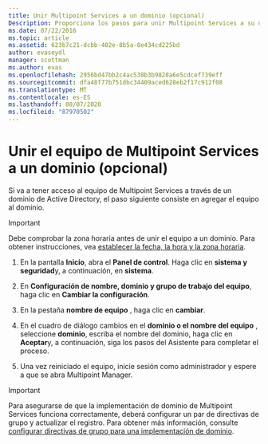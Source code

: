 ```yaml
---
title: Unir Multipoint Services a un dominio (opcional)
Description: Proporciona los pasos para unir Multipoint Services a su dominio
ms.date: 07/22/2016
ms.topic: article
ms.assetid: 623b7c21-dcbb-402e-8b5a-8e434cd225bd
author: evaseydl
manager: scottman
ms.author: evas
ms.openlocfilehash: 2956bd47bb2c4ac538b3b9828a6e5cdcef739eff
ms.sourcegitcommit: dfa48f77b751dbc34409aced628eb2f17c912f08
ms.translationtype: MT
ms.contentlocale: es-ES
ms.lasthandoff: 08/07/2020
ms.locfileid: "87970502"
---
```

# <a name="join-the-multipoint-services-computer-to-a-domain-optional"></a>Unir el equipo de Multipoint Services a un dominio (opcional)
Si va a tener acceso al equipo de Multipoint Services a través de un dominio de Active Directory, el paso siguiente consiste en agregar el equipo al dominio.

> [!IMPORTANT]
> Debe comprobar la zona horaria antes de unir el equipo a un dominio. Para obtener instrucciones, vea [establecer la fecha, la hora y la zona horaria](Set-the-date--time--and-time-zone.md).

1.  En la pantalla **Inicio**, abra el **Panel de control**. Haga clic en **sistema y seguridad**y, a continuación, en **sistema**.

2.  En **Configuración de nombre, dominio y grupo de trabajo del equipo**, haga clic en **Cambiar la configuración**.

3.  En la pestaña **nombre de equipo** , haga clic en **cambiar**.

4.  En el cuadro de diálogo cambios en el **dominio o el nombre del equipo** , seleccione **dominio**, escriba el nombre del dominio, haga clic en **Aceptar**y, a continuación, siga los pasos del Asistente para completar el proceso.

5.  Una vez reiniciado el equipo, inicie sesión como administrador y espere a que se abra Multipoint Manager.

> [!IMPORTANT]
> Para asegurarse de que la implementación de dominio de Multipoint Services funciona correctamente, deberá configurar un par de directivas de grupo y actualizar el registro. Para obtener más información, consulte [configurar directivas de grupo para una implementación de dominio](/previous-versions/windows/it-pro/windows-server-2012-R2-and-2012/dn265982(v=ws.11)).
